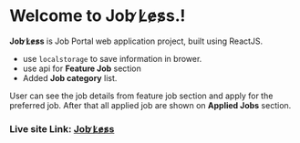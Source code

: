# Welcome to Job ̷L̷e̷s̷s.!

**Job ̷L̷e̷s̷s** is Job Portal web application project, built using ReactJS.
- use `localstorage` to save information in brower.
- use api for **Feature Job** section
- Added **Job category** list.

User can see the job details from feature job section and apply for the preferred job. After that all applied job are shown on **Applied Jobs** section. 

### Live site Link: [Job ̷L̷e̷s̷s](https://job-hero.netlify.app/)
